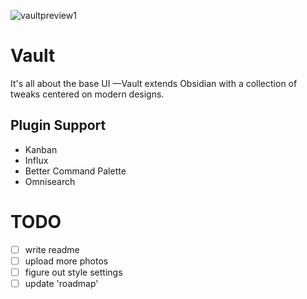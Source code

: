![vaultpreview1](https://user-images.githubusercontent.com/87339163/195749447-d49356e3-070a-442c-81b9-358d9a8c1c06.png)

# Vault
It's all about the base UI —Vault extends Obsidian with a collection of tweaks centered on modern designs.

## Plugin Support
- Kanban
- Influx
- Better Command Palette
- Omnisearch

# TODO
- [ ] write readme
- [ ] upload more photos
- [ ] figure out style settings
- [ ] update 'roadmap'
